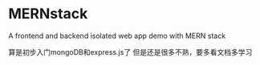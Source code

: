 # MERNstack
A frontend and backend isolated web app demo with MERN stack

算是初步入门mongoDB和express.js了
但是还是很多不熟，要多看文档多学习

